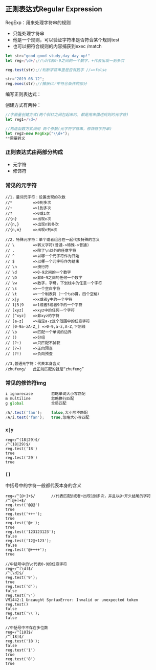 ## 正则表达式Regular Expression



RegExp：用来处理字符串的规则

* 只能处理字符串
* 他是一个规则，可以验证字符串是否符合某个规则test
* 也可以把符合规则的内容捕获到exec /match



```javascript
let str="good good study,day day up!"
let reg=/\d+/;//\d代表0-9之间的一个数字，+代表出现一到多次

reg.test(str);//判断字符串里是否有数字 //=>false

str="2019-08-12";
reg.exec(str);//捕获str中符合条件的部分

```

编写正则表达式：

创建方式有两种：

```javascript
//字面量创建方式(两个斜杠之间包起来的，都是用来描述规则的元字符)
let reg1=/\d+/

//构造函数方式调用 两个参数(元字符字符串，修饰符字符串)
let reg2=new RegExp("\\d+");
**需要转义
```

### 正则表达式由两部分构成

* 元字符
* 修饰符

### 常见的元字符

```
//1，量词元字符：设置出现的次数
//*			=>0到多次
//+			=>1到多次
//?			=>0或1次
//{n}		=>出现n次
//{n,}		=>出现n到多次
//{n,m}		=>出现n到m次

//2，特殊元字符：单个或者组合在一起代表特殊的含义
// \		=>转义字符(普通->特殊->普通)
// .		=>除了\n以外的任意字符
// ^		=>以哪一个元字符作为开始
// $		=>以哪一个元字符作为结束
// \n		=>换行符
// \d		=>0-9之间的一个数字
// \D		=>非0~9之间的任何一个数字
// \w		=>数字，字母，下划线中的任意一个字符
// \s		=>一个空白字符
// \t		=>一个制表符（一个tab键，四个空格）
// x|y		=>x或者y中的一个字符  
// 1|5|9	=>1或者5或者9中的一个字符
// [xyz]	=>xyz中的任何一个字符
// [^xyz]	=>非xyz的字符
// [a-z]	=>指定a-z这个范围中的任意字符
// [0-9a-zA-Z_]	=>0-9,a-z,A-Z,下划线
// \b		=>匹配一个单词的边界
// ()		=>分组
// (?:)		=>只匹配不捕获
// (?=)		=>正向预查
// (?!)		=>负向预查

//3,普通元字符：代表本身含义
/zhufeng/	此正则匹配的就是“zhufeng”
```

### 常见的修饰符img

```javascript
i ignorecase		忽略单词大小写匹配
m multiline			忽略换行匹配
g global			全局匹配

/A/.test('fan');	false,大小写不匹配
/A/i.test('fan');	true,忽略大小写匹配
```

### `x|y`

```
reg=/^(18|29)$/
/^(18|29)$/
reg.test('18')
true
reg.test('29')
true
```





### `[]`

中括号中的字符一般都代表本身的含义

```
reg=/^[@+]+$/		//代表匹配@或者+出现1到多次，并且以@+开头结尾的字符
/^[@+]+$/
reg.test('@@@')
true
reg.test('+++');
true
reg.test('@+');
true
reg.test('123123123');
false
reg.test('12@+123');
false
reg.test('@++++');
true

//中括号中的\d代表0-9的任意字符
reg=/^[\d]$/
/^[\d]$/
reg.test('9');
true
reg.test('d');
false
reg.test('\')
VM1442:1 Uncaught SyntaxError: Invalid or unexpected token
reg.test()
false
reg.test('\\');
false

//中括号中不存在多位数
reg=/^[18]$/
/^[18]$/
reg.test('18');
false
reg.test('1')
true
reg.test('8')
true
```

